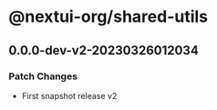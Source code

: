 # @nextui-org/shared-utils

## 0.0.0-dev-v2-20230326012034

### Patch Changes

- First snapshot release v2
